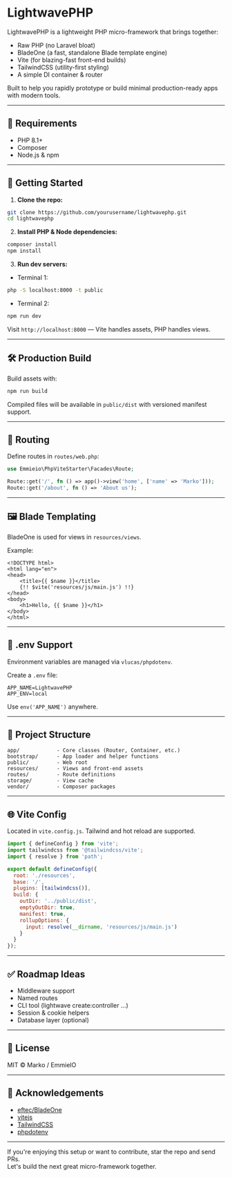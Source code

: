 # LightwavePHP

LightwavePHP is a lightweight PHP micro-framework that brings together:

- Raw PHP (no Laravel bloat)
- BladeOne (a fast, standalone Blade template engine)
- Vite (for blazing-fast front-end builds)
- TailwindCSS (utility-first styling)
- A simple DI container & router

Built to help you rapidly prototype or build minimal production-ready apps with modern tools.

---

## 🔧 Requirements

- PHP 8.1+
- Composer
- Node.js & npm

---

## 🚀 Getting Started

1. **Clone the repo:**

```bash
git clone https://github.com/yourusername/lightwavephp.git
cd lightwavephp
```

2. **Install PHP & Node dependencies:**

```bash
composer install
npm install
```

3. **Run dev servers:**

- Terminal 1:

```bash
php -S localhost:8000 -t public
```

- Terminal 2:

```bash
npm run dev
```

Visit `http://localhost:8000` — Vite handles assets, PHP handles views.

---

## 🛠 Production Build

Build assets with:

```bash
npm run build
```

Compiled files will be available in `public/dist` with versioned manifest support.

---

## 🧭 Routing

Define routes in `routes/web.php`:

```php
use Emmieio\PhpViteStarter\Facades\Route;

Route::get('/', fn () => app()->view('home', ['name' => 'Marko']));
Route::get('/about', fn () => 'About us');
```

---

## 🖼 Blade Templating

BladeOne is used for views in `resources/views`.

Example:

```blade
<!DOCTYPE html>
<html lang="en">
<head>
    <title>{{ $name }}</title>
    {!! $vite('resources/js/main.js') !!}
</head>
<body>
    <h1>Hello, {{ $name }}</h1>
</body>
</html>
```

---

## 🧪 .env Support

Environment variables are managed via `vlucas/phpdotenv`.

Create a `.env` file:

```
APP_NAME=LightwavePHP
APP_ENV=local
```

Use `env('APP_NAME')` anywhere.

---

## 📁 Project Structure

```
app/            - Core classes (Router, Container, etc.)
bootstrap/      - App loader and helper functions
public/         - Web root
resources/      - Views and front-end assets
routes/         - Route definitions
storage/        - View cache
vendor/         - Composer packages
```

---

## 🌐 Vite Config

Located in `vite.config.js`. Tailwind and hot reload are supported.

```js
import { defineConfig } from 'vite';
import tailwindcss from '@tailwindcss/vite';
import { resolve } from 'path';

export default defineConfig({
  root: './resources',
  base: '/',
  plugins: [tailwindcss()],
  build: {
    outDir: '../public/dist',
    emptyOutDir: true,
    manifest: true,
    rollupOptions: {
      input: resolve(__dirname, 'resources/js/main.js')
    }
  }
});
```

---

## ✅ Roadmap Ideas

- Middleware support
- Named routes
- CLI tool (lightwave create:controller ...)
- Session & cookie helpers
- Database layer (optional)

---

## 📄 License

MIT © Marko / EmmieIO

---

## 🙌 Acknowledgements

- [eftec/BladeOne](https://github.com/EFTEC/BladeOne)
- [vitejs](https://vitejs.dev/)
- [TailwindCSS](https://tailwindcss.com/)
- [phpdotenv](https://github.com/vlucas/phpdotenv)

---

If you're enjoying this setup or want to contribute, star the repo and send PRs.  
Let's build the next great micro-framework together.
